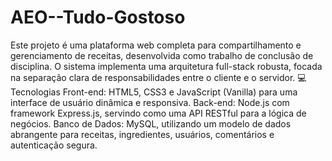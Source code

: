 # AEO--Tudo-Gostoso
Este projeto é uma plataforma web completa para compartilhamento e gerenciamento de receitas, desenvolvida como trabalho de conclusão de disciplina. O sistema implementa uma arquitetura full-stack robusta, focada na separação clara de responsabilidades entre o cliente e o servidor.
💻 Tecnologias
Front-end: HTML5, CSS3 e JavaScript (Vanilla) para uma interface de usuário dinâmica e responsiva.
Back-end: Node.js com framework Express.js, servindo como uma API RESTful para a lógica de negócios.
Banco de Dados: MySQL, utilizando um modelo de dados abrangente para receitas, ingredientes, usuários, comentários e autenticação segura.
